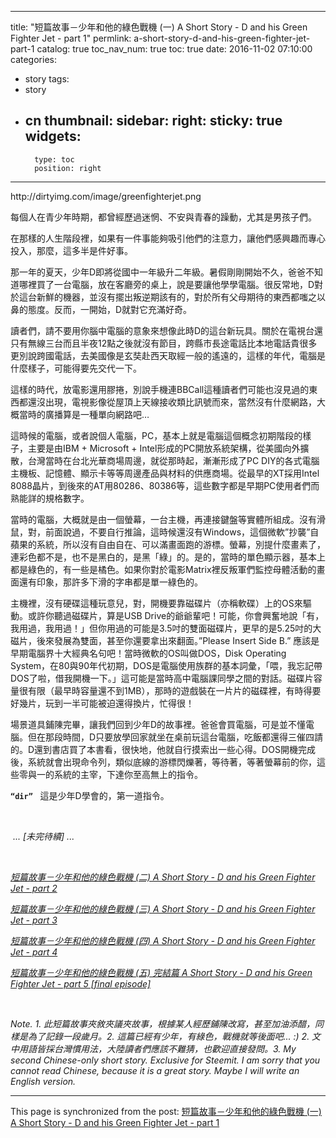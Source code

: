 
---
title: "短篇故事－少年和他的綠色戰機 (一) A Short Story - D and his Green Fighter Jet - part 1"
permlink: a-short-story-d-and-his-green-fighter-jet-part-1
catalog: true
toc_nav_num: true
toc: true
date: 2016-11-02 07:10:00
categories:
- story
tags:
- story
- cn
thumbnail: 
sidebar:
    right:
        sticky: true
widgets:
    -
        type: toc
        position: right
---


<html>
<p>http://dirtyimg.com/image/greenfighterjet.png</p>
<p>每個人在青少年時期，都曾經歷過迷惘、不安與青春的躁動，尤其是男孩子們。</p>
<p>在那樣的人生階段裡，如果有一件事能夠吸引他們的注意力，讓他們感興趣而專心投入，那麼，這多半是件好事。</p>
<p>那一年的夏天，少年D即將從國中一年級升二年級。暑假剛剛開始不久，爸爸不知道哪裡買了一台電腦，放在客廳旁的桌上，說是要讓他學學電腦。很反常地，D對於這台新鮮的機器，並沒有擺出叛逆期該有的，對於所有父母期待的東西都嗤之以鼻的態度。反而，一開始，D就對它充滿好奇。</p>
<p>讀者們，請不要用你腦中電腦的意象來想像此時D的這台新玩具。關於在電視台還只有無線三台而且半夜12點之後就沒有節目，跨縣市長途電話比本地電話貴很多更別說跨國電話，去美國像是玄奘赴西天取經一般的遙遠的，這樣的年代，電腦是什麼樣子，可能得要先交代一下。</p>
<p>這樣的時代，放電影還用膠捲，別說手機連BBCall這種讀者們可能也沒見過的東西都還沒出現，電視影像從屋頂上天線接收類比訊號而來，當然沒有什麼網路，大概當時的廣播算是一種單向網路吧…&nbsp;</p>
<p>這時候的電腦，或者說個人電腦，PC，基本上就是電腦這個概念初期階段的樣子，主要是由IBM + Microsoft + Intel形成的PC開放系統架構，從美國向外擴散，台灣當時在台北光華商場周邊，就從那時起，漸漸形成了PC DIY的各式電腦主機板、記憶體、顯示卡等等周邊產品與材料的供應商場。從最早的XT採用Intel 8088晶片，到後來的AT用80286、80386等，這些數字都是早期PC使用者們而熟能詳的規格數字。</p>
<p>當時的電腦，大概就是由一個螢幕，一台主機，再連接鍵盤等實體所組成。沒有滑鼠，對，前面說過，不要自行推論，這時候還沒有Windows，這個微軟”抄襲”自蘋果的系統，所以沒有自由自在、可以滿畫面跑的游標。螢幕，別提什麼畫素了，連彩色都不是，也不是黑白的，是黑「綠」的。是的，當時的單色顯示器，基本上都是綠色的，有一些是橘色。如果你對於電影Matrix裡反叛軍們監控母體活動的畫面還有印象，那許多下滑的字串都是單一綠色的。</p>
<p>主機裡，沒有硬碟這種玩意兒，對，開機要靠磁碟片（亦稱軟碟）上的OS來驅動。或許你聽過磁碟片，算是USB Drive的爺爺輩吧！可能，你會興奮地說「有，我用過，我用過！」但你用過的可能是3.5吋的雙面磁碟片，更早的是5.25吋的大磁片，後來發展為雙面，甚至你還要拿出來翻面。”Please Insert Side B.” 應該是早期電腦界十大經典名句吧！當時微軟的OS叫做DOS，Disk Operating System，在80與90年代初期，DOS是電腦使用族群的基本詞彙，「喂，我忘記帶DOS了啦，借我開機一下。」這可能是當時高中電腦課同學之間的對話。磁碟片容量很有限（最早時容量還不到1MB），那時的遊戲裝在一片片的磁碟裡，有時得要好幾片，玩到一半可能被迫還得換片，忙得很！</p>
<p>場景道具鋪陳完畢，讓我們回到少年D的故事裡。爸爸會買電腦，可是並不懂電腦。但在那段時間，D只要放學回家就坐在桌前玩這台電腦，吃飯都還得三催四請的。D還到書店買了本書看，很快地，他就自行摸索出一些心得。DOS開機完成後，系統就會出現命令列，類似底線的游標閃爍著，等待著，等著螢幕前的你，這些零與一的系統的主宰，下達你至高無上的指令。</p>
<p><code><strong>“dir”</strong></code> &nbsp;&nbsp;這是少年D學會的，第一道指令。</p>
<p><br></p>
<p>&nbsp;<em>... [未完待續] ...</em>&nbsp;</p>
<p>&nbsp;</p>
<p><a href="https://steemit.com/story/@deanliu/a-short-story-d-and-his-green-fighter-jet-part-2"><em>短篇故事－少年和他的綠色戰機 (二) A Short Story - D and his Green Fighter Jet - part 2</em></a></p>
<p><a href="https://steemit.com/story/@deanliu/a-short-story-d-and-his-green-fighter-jet-part-3"><em>短篇故事－少年和他的綠色戰機 (三) A Short Story - D and his Green Fighter Jet - part 3</em></a></p>
<p><a href="https://steemit.com/story/@deanliu/a-short-story-d-and-his-green-fighter-jet-part-4"><em>短篇故事－少年和他的綠色戰機 (四) A Short Story - D and his Green Fighter Jet - part 4</em></a></p>
<p><a href="https://steemit.com/story/@deanliu/a-short-story-d-and-his-green-fighter-jet-part-5-final-episode"><em>短篇故事－少年和他的綠色戰機 (五) 完結篇 A Short Story - D and his Green Fighter Jet - part 5 [final episode]</em></a></p>
<p><br></p>
<p><em>Note. 1. 此短篇故事夾敘夾議夾故事，根據某人經歷鋪陳改寫，甚至加油添醋，同樣是為了記錄一段歲月。2. 這篇已經有少年，有綠色，戰機就等後面吧... :) 2. 文中用語皆採台灣慣用法，大陸讀者們應該不難猜，也歡迎直接發問。3. My second Chinese-only short story. Exclusive for Steemit. I am sorry that you cannot read Chinese, because it is a great story. Maybe I will write an English version.</em>&nbsp;</p>
</html>

- - -

This page is synchronized from the post: [短篇故事－少年和他的綠色戰機 (一) A Short Story - D and his Green Fighter Jet - part 1](https://steemit.com/@deanliu/a-short-story-d-and-his-green-fighter-jet-part-1)

